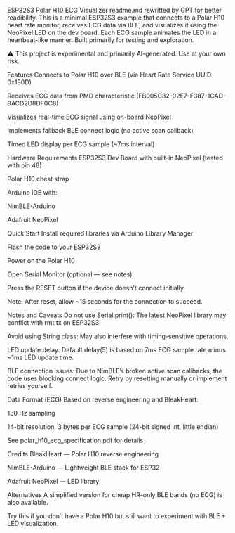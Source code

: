 ESP32S3 Polar H10 ECG Visualizer
readme.md rewritted by GPT for better readibility.
This is a minimal ESP32S3 example that connects to a Polar H10 heart rate monitor, receives ECG data via BLE, and visualizes it using the NeoPixel LED on the dev board. Each ECG sample animates the LED in a heartbeat-like manner. Built primarily for testing and exploration.

⚠️ This project is experimental and primarily AI-generated. Use at your own risk.

Features
Connects to Polar H10 over BLE (via Heart Rate Service UUID 0x180D)

Receives ECG data from PMD characteristic (FB005C82-02E7-F387-1CAD-8ACD2D8DF0C8)

Visualizes real-time ECG signal using on-board NeoPixel

Implements fallback BLE connect logic (no active scan callback)

Timed LED display per ECG sample (~7ms interval)

Hardware Requirements
ESP32S3 Dev Board with built-in NeoPixel (tested with pin 48)

Polar H10 chest strap

Arduino IDE with:

NimBLE-Arduino

Adafruit NeoPixel

Quick Start
Install required libraries via Arduino Library Manager

Flash the code to your ESP32S3

Power on the Polar H10

Open Serial Monitor (optional — see notes)

Press the RESET button if the device doesn't connect initially

Note: After reset, allow ~15 seconds for the connection to succeed.

Notes and Caveats
Do not use Serial.print(): The latest NeoPixel library may conflict with rmt tx on ESP32S3.

Avoid using String class: May also interfere with timing-sensitive operations.

LED update delay: Default delay(5) is based on 7ms ECG sample rate minus ~1ms LED update time.

BLE connection issues: Due to NimBLE’s broken active scan callbacks, the code uses blocking connect logic. Retry by resetting manually or implement retries yourself.

Data Format (ECG)
Based on reverse engineering and BleakHeart:

130 Hz sampling

14-bit resolution, 3 bytes per ECG sample (24-bit signed int, little endian)

See polar_h10_ecg_specification.pdf for details

Credits
BleakHeart — Polar H10 reverse engineering

NimBLE-Arduino — Lightweight BLE stack for ESP32

Adafruit NeoPixel — LED library

Alternatives
A simplified version for cheap HR-only BLE bands (no ECG) is also available.

Try this if you don’t have a Polar H10 but still want to experiment with BLE + LED visualization.
